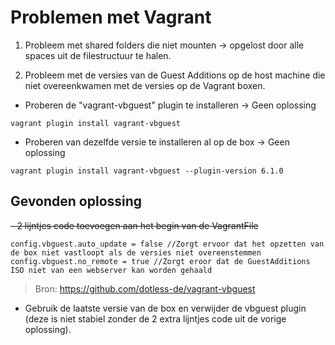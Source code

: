 # Problemen met Vagrant
1. Probleem met shared folders die niet mounten → opgelost door alle spaces uit de filestructuur te halen.

2. Probleem met de versies van de Guest Additions op de host machine die niet overeenkwamen met de versies op de Vagrant boxen.
  - Proberen de "vagrant-vbguest" plugin te installeren -> Geen oplossing
  ```
  vagrant plugin install vagrant-vbguest
  ````
  - Proberen van dezelfde versie te installeren al op de box -> Geen oplossing
  ```
 vagrant plugin install vagrant-vbguest --plugin-version 6.1.0
 ````
 
## Gevonden oplossing
 ~~- 2 lijntjes code toevoegen aan het begin van de VagrantFile~~
```
config.vbguest.auto_update = false //Zorgt ervoor dat het opzetten van de box niet vastloopt als de versies niet overeenstemmen
config.vbguest.no_remote = true //Zorgt eroor dat de GuestAdditions ISO niet van een webserver kan worden gehaald
````
> Bron: https://github.com/dotless-de/vagrant-vbguest 

- Gebruik de laatste versie van de box en verwijder de vbguest plugin (deze is niet stabiel zonder de 2 extra lijntjes code uit de vorige oplossing).
